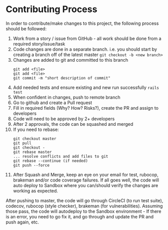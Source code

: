 # Contributing Process
In order to contribute/make changes to this project, the following process should be followed:

1. Work from a story / issue from GitHub - all work should be done from a required story/issue/task
2. Code changes are done in a separate branch.  i.e. you should start by creating a branch off of the latest master
```git checkout -b <new branch>```
3. Changes are added to git and committed to this branch
    ```
    git add <file>
    git add <file>
    git commit -m "short description of commit"
    ```
4. Add needed tests and ensure existing and new run successfully
```rails test```
5. When confident in changes, push to remote branch
6. Go to github and create a Pull request
7. Fill in required fields (Why? How? Risks?), create the PR and assign to developers
8. Code will need to be approved by 2+ developers
9. After 2 approvals, the code can be squashed and merged
10. If you need to rebase:
    ```
    git checkout master
    git pull
    git checkout -
    git rebase master
    ... resolve conflicts and add files to git
    git rebase --continue (if needed)
    git push --force
    ```
11. After Squash and Merge, keep an eye on your email for test, rubocop, brakeman and/or code coverage failures.  If all goes well, the code will auto deploy to Sandbox where you can/should verify the changes are working as expected.

After pushing to master, the code will go through CircleCI (to run test suite), codecov, rubocop (style checker), brakeman (for vulnerabilities). Assuming those pass, the code will autodeploy to the Sandbox environment - If there is an error, you need to go fix it, and go through and update the PR and push again, etc.